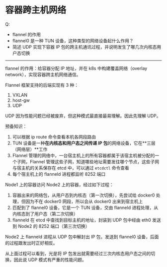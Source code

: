 # 容器跨主机网络

Q:
- flannel 的作用
- flannel0 是一种 TUN 设备，这种类型的网络设备起什么作用？
- 简述 UDP 实现下容器 IP 包的跨主机通讯过程，并说明发生了哪几次内核态用户态切换

---

flannel 的作用：给容器分配 IP 地址，并在 k8s 中构建覆盖网络（overlay network），实现容器跨主机网络通信。

Flannel 框架支持的后端实现有 3 种：

1. VXLAN
2. host-gw
3. UDP

UDP 因为性能问题已经被废弃，但这种模式最直接最易理解。因此先理解 UDP。

预备知识：

1. 可以根据 ip route 命令查看本机各网段路由
2. TUN 设备是一种**在内核态和用户态之间传递 IP 包**的网络设备，它在**三层（网络层）**工作
3. Flannel 管理的网络中，一台宿主机上的所有容器都属于该宿主机被分配的一个子网，Flannel 管理这些子网，知道哪些地址需要发往哪个节点，这些子网与宿主机的关系保存在 etcd 中，可以通过 `etcdctl` 命令查看
4. 每个宿主机上的 flanneld 进程都监听 8252 端口

Node1 上的容器访问 Node2 上的容器，经过如下过程：

1. 容器出来的网络包，从用户态到内核态（第一次切换），先尝试给 docker0 处理，但因为不在 docker0 网段，所以会从 docker0 出来到宿主机上
2. 匹配到了 flannel0 设备，它是一个 TUN 设备，交由 flanneld 进程处理，从内核态到了用户态（第二次切换）
3. flanneld 在 etcd 中查找到目标主机的地址，封装到 UDP 包中经由 eth0 发送到 Node2 的 8252 端口（第三次切换）

Node2 上 flanneld 进程从 UDP 包中解封出 IP 包，发送到 flannel0 设备，后面的过程跟发出时正好相反。

从上面过程可以看到，光是将 IP 包发出就需要经过三次内核态用户态之间的切换，因此说 UDP 模式有严重的性能问题。